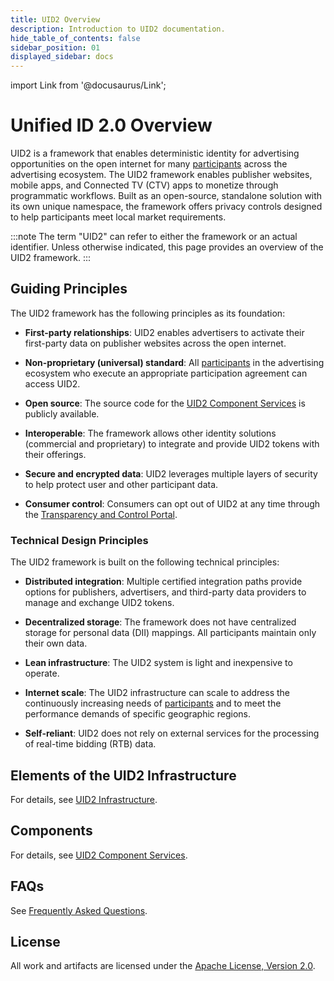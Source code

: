```yaml
---
title: UID2 Overview
description: Introduction to UID2 documentation.
hide_table_of_contents: false
sidebar_position: 01
displayed_sidebar: docs
---
```


import Link from '@docusaurus/Link';

# Unified ID 2.0 Overview

UID2 is a framework that enables deterministic identity for advertising opportunities on the open internet for many [participants](overviews/participants-overview.md#uid2-external-participants) across the advertising ecosystem. The UID2 framework enables publisher websites, mobile apps, and Connected TV (CTV) apps to monetize through programmatic workflows. Built as an open-source, standalone solution with its own unique namespace, the framework offers privacy controls designed to help participants meet local market requirements.

:::note
The term "UID2" can refer to either the framework or an actual identifier. Unless otherwise indicated, this page provides an overview of the UID2 framework.
:::

## Guiding Principles

The UID2 framework has the following principles as its foundation:

- **First-party relationships**: UID2 enables advertisers to activate their first-party data on publisher websites across the open internet.

- **Non-proprietary (universal) standard**: All [participants](overviews/participants-overview.md#uid2-external-participants) in the advertising ecosystem who execute an appropriate participation agreement can access UID2.

- **Open source**: The source code for the [UID2 Component Services](overviews/participants-overview.md#uid2-component-services) is publicly available.

- **Interoperable**: The framework allows other identity solutions (commercial and proprietary) to integrate and provide UID2 tokens with their offerings.

- **Secure and encrypted data**: UID2 leverages multiple layers of security to help protect user and other participant data.

- **Consumer control**: Consumers can opt out of UID2 at any time through the [Transparency and Control Portal](https://www.transparentadvertising.com/).

### Technical Design Principles

The UID2 framework is built on the following technical principles:

- **Distributed integration**: Multiple certified integration paths provide options for publishers, advertisers, and third-party data providers to manage and exchange UID2 tokens.

- **Decentralized storage**: The framework does not have centralized storage for personal data (<Link href="ref-info/glossary-uid#gl-dii">DII</Link>) mappings. All participants maintain only their own data.

- **Lean infrastructure**: The UID2 system is light and inexpensive to operate.

- **Internet scale**: The UID2 infrastructure can scale to address the continuously increasing needs of [participants](overviews/participants-overview.md#uid2-external-participants) and to meet the performance demands of specific geographic regions.

- **Self-reliant**: UID2 does not rely on external services for the processing of real-time bidding (RTB) data.

## Elements of the UID2 Infrastructure

For details, see [UID2 Infrastructure](ref-info/uid-infrastructure.md).

## Components

For details, see [UID2 Component Services](overviews/participants-overview.md#uid2-component-services).

## FAQs

See [Frequently Asked Questions](getting-started/gs-faqs.md).

## License
All work and artifacts are licensed under the [Apache License, Version 2.0](http://www.apache.org/licenses/LICENSE-2.0.txt).
